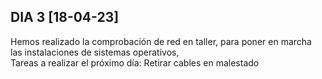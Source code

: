 
## DIA 3 [18-04-23]
Hemos realizado la comprobación de red en taller, para poner en marcha las instalaciones de sistemas operativos,  
Tareas a realizar el próximo día: Retirar cables en malestado
